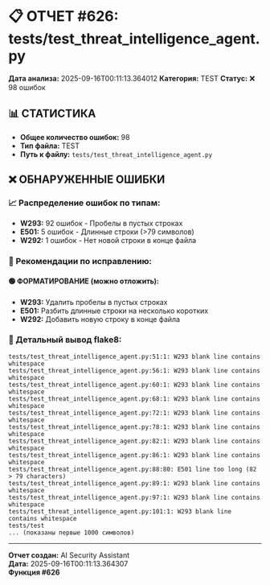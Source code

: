 # 📋 ОТЧЕТ #626: tests/test_threat_intelligence_agent.py

**Дата анализа:** 2025-09-16T00:11:13.364012
**Категория:** TEST
**Статус:** ❌ 98 ошибок

## 📊 СТАТИСТИКА

- **Общее количество ошибок:** 98
- **Тип файла:** TEST
- **Путь к файлу:** `tests/test_threat_intelligence_agent.py`

## ❌ ОБНАРУЖЕННЫЕ ОШИБКИ

### 📈 Распределение ошибок по типам:

- **W293:** 92 ошибок - Пробелы в пустых строках
- **E501:** 5 ошибок - Длинные строки (>79 символов)
- **W292:** 1 ошибок - Нет новой строки в конце файла

### 🎯 Рекомендации по исправлению:

#### 🟢 ФОРМАТИРОВАНИЕ (можно отложить):
- **W293:** Удалить пробелы в пустых строках
- **E501:** Разбить длинные строки на несколько коротких
- **W292:** Добавить новую строку в конце файла

### 📝 Детальный вывод flake8:

```
tests/test_threat_intelligence_agent.py:51:1: W293 blank line contains whitespace
tests/test_threat_intelligence_agent.py:56:1: W293 blank line contains whitespace
tests/test_threat_intelligence_agent.py:60:1: W293 blank line contains whitespace
tests/test_threat_intelligence_agent.py:68:1: W293 blank line contains whitespace
tests/test_threat_intelligence_agent.py:72:1: W293 blank line contains whitespace
tests/test_threat_intelligence_agent.py:78:1: W293 blank line contains whitespace
tests/test_threat_intelligence_agent.py:82:1: W293 blank line contains whitespace
tests/test_threat_intelligence_agent.py:86:1: W293 blank line contains whitespace
tests/test_threat_intelligence_agent.py:88:80: E501 line too long (82 > 79 characters)
tests/test_threat_intelligence_agent.py:89:1: W293 blank line contains whitespace
tests/test_threat_intelligence_agent.py:97:1: W293 blank line contains whitespace
tests/test_threat_intelligence_agent.py:101:1: W293 blank line contains whitespace
tests/test
... (показаны первые 1000 символов)
```

---
**Отчет создан:** AI Security Assistant  
**Дата:** 2025-09-16T00:11:13.364307  
**Функция #626**

